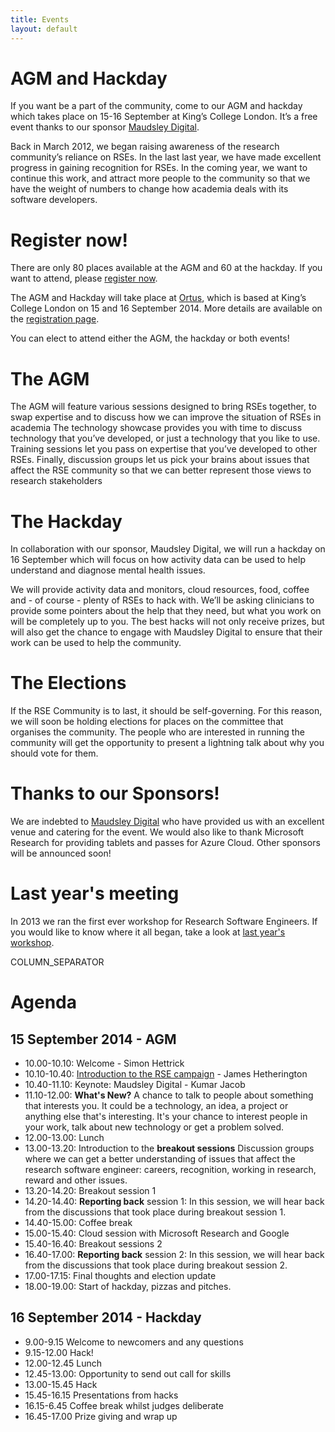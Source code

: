 ```yaml
---
title: Events
layout: default
---
```


# AGM and Hackday

If you want be a part of the community, come to our AGM and hackday which takes place on 15-16 September at King’s College London. It’s a free event thanks to our sponsor [Maudsley Digital](http://www.maudsleylearning.com/about-maudsley-learning/).

Back in March 2012, we began raising awareness of the research community’s reliance on RSEs. In the last last year, we have made excellent progress in gaining recognition for RSEs. In the coming year, we want to continue this work, and attract more people to the community so that we have the weight of numbers to change how academia deals with its software developers.

# Register now!

There are only 80 places available at the AGM and 60 at the hackday. If you want to attend, please [register now](https://www.eventbrite.co.uk/e/rse-agm-and-hackday-tickets-12457236931).

The AGM and Hackday will take place at [Ortus](http://www.maudsleylearning.com/the-ortus/), which is based at King’s College London on 15 and 16 September 2014. More details are available on the [registration page](https://www.eventbrite.co.uk/e/rse-agm-and-hackday-tickets-12457236931).

You can elect to attend either the AGM, the hackday or both events!

# The AGM

The AGM will feature various sessions designed to bring RSEs together, to swap expertise and to discuss how we can improve the situation of RSEs in academia The technology showcase provides you with time to discuss technology that you’ve developed, or just a technology that you like to use. Training sessions let you pass on expertise that you’ve developed to other RSEs. Finally, discussion groups let us pick your brains about issues that affect the RSE community so that we can better represent those views to research stakeholders

# The Hackday

In collaboration with our sponsor, Maudsley Digital, we will run a hackday on 16 September which will focus on how activity data can be used to help understand and diagnose mental health issues.

We will provide activity data and monitors, cloud resources, food, coffee and - of course - plenty of RSEs to hack with. We’ll be asking clinicians to provide some pointers about the help that they need, but what you work on will be completely up to you. The best hacks will not only receive prizes, but will also get the chance to engage with Maudsley Digital to ensure that their work can be used to help the community.

# The Elections

If the RSE Community is to last, it should be self-governing. For this reason, we will soon be holding elections for places on the committee that organises the community. The people who are interested in running the community will get the opportunity to present a lightning talk about why you should vote for them.

# Thanks to our Sponsors!

We are indebted to [Maudsley Digital](http://www.no11ww.com/) who have provided us with an excellent venue and catering for the event. We would also like to thank Microsoft Research for providing tablets and passes for Azure Cloud. Other sponsors will be announced soon!

# Last year's meeting

In 2013 we ran the first ever workshop for Research Software Engineers. If you would like to know where it all began, take a look at [last year's workshop](http://www.software.ac.uk/workshop-research-software-engineers).


COLUMN_SEPARATOR

# Agenda

## 15 September 2014 - AGM

* 10\.00-10.10: Welcome - Simon Hettrick
* 10\.10-10.40: [Introduction to the RSE campaign](talk.html) - James Hetherington
* 10\.40-11.10: Keynote: Maudsley Digital - Kumar Jacob
* 11\.10-12.00: **What's New?** A chance to talk to people about something that interests you.
	  It could be a technology, an idea, a project or  anything else that's interesting.
	  It's your chance to interest people in your work,
	  talk about new technology or get a problem solved.
* 12\.00-13.00: Lunch
* 13\.00-13.20: Introduction to the **breakout sessions**
      Discussion groups where we can get a better understanding of
      issues that affect the research software engineer: careers, recognition,
      working in research, reward and other issues.
* 13\.20-14.20: Breakout session 1
* 14\.20-14.40: **Reporting back** session 1:
        In this session, we will hear back from the discussions
        that took place during breakout session 1.
* 14\.40-15.00: Coffee break
* 15\.00-15.40: Cloud session with Microsoft Research and Google
* 15\.40-16.40: Breakout sessions 2
* 16\.40-17.00: **Reporting back** session 2:
        In this session, we will hear back from the discussions
        that took place during breakout session 2.
* 17\.00-17.15: Final thoughts and election update
* 18\.00-19.00: Start of hackday, pizzas and pitches.

## 16 September 2014 - Hackday

* 9\.00-9.15 Welcome to newcomers and any questions
* 9\.15-12.00 Hack!
* 12\.00-12.45 Lunch
* 12\.45-13.00: Opportunity to send out call for skills
* 13\.00-15.45 Hack
* 15\.45-16.15 Presentations from hacks
* 16\.15-6.45 Coffee break whilst judges deliberate
* 16\.45-17.00 Prize giving and wrap up
